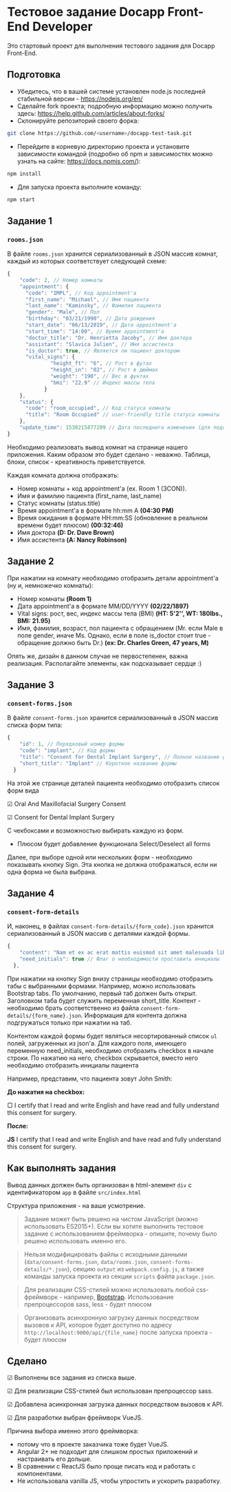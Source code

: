 # Тестовое задание Docapp Front-End Developer

Это стартовый проект для выполнения тестового задания для Docapp Front-End.

## Подготовка

 - Убедитесь, что в вашей системе установлен node.js последней стабильной версии - https://nodejs.org/en/
 - Сделайте fork проекта; подробную информацию можно получить здесь:
 https://help.github.com/articles/about-forks/
 - Склонируйте репозиторий своего форка:
```sh
git clone https://github.com/<username>/docapp-test-task.git
```
 - Перейдите в корневую директорию проекта и установите зависимости  командой (подробно об npm и зависимостях можно узнать на сайте: https://docs.npmjs.com/):
```sh
npm install
```
 - Для запуска проекта выполните команду:
```sh
npm start
```

## Задание 1

### `rooms.json`

В файле `rooms.json` хранится сериализованный в JSON массив комнат, каждый из которых соответствует следующей схеме:

```javascript
{
    "code": 2, // Номер комнаты
    "appointment": {
      "code": "IMPL", // Код appointment'a
      "first_name": "Michael", // Имя пациента
      "last_name": "Kaminsky", // Фамилия пациента
      "gender": "Male", // Пол
      "birthday": "03/21/1990", // Дата рождения
      "start_date": "06/13/2019", // Дата appointment'a
      "start_time": "14:00", // Время appointment'a
      "doctor_title": "Dr. Henrietta Jacoby", // Имя доктора
      "assistant": "Slavica Julien", // Имя ассистента
      "is_doctor": true, // Является ли пациент доктором
      "vital_signs": {
              "height_ft": "6", // Рост в футах
              "height_in": "02", // Рост в дюймах
              "weight": "190", // Вес в фунтах
              "bmi": "22.9" // Индекс массы тела
            }
    },
    "status": {
      "code": "room_occupied", // Код статуса комнаты
      "title": "Room Occupied" // user-friendly title статуса комнаты
    },
    "update_time": 1530215877209 // Дата последнего изменения (для подсчета времени ожидания)
}
```

Необходимо реализовать вывод комнат на странице нашего приложения. Каким образом это будет сделано - неважно. Таблица, блоки, список - креативность приветствуется.

Каждая комната должна отображать:
- Номер комнаты + код appointment'а (ex. Room 1 (3CON)).
- Имя и фамилию пациента (first_name, last_name)
- Статус комнаты (status.title)
- Время appointment'a в формате hh:mm A **(04:30 PM)**
- Время ожидания в формате HH:mm:SS (обновление в реальном времени будет плюсом) **(00:32:46)**
- Имя доктора **(D: Dr. Dave Brown)**
- Имя ассистента **(A: Nancy Robinson)**

## Задание 2

При нажатии на комнату необходимо отобразить детали appointment'a (ну и, немножечко комнаты):
- Номер комнаты **(Room 1)**
- Дата appointment'a в формате MM/DD/YYYY **(02/22/1897)**
- Vital signs: рост, вес, индекс массы тела (BMI) **(HT: 5'2'', WT: 180lbs., BMI: 21.95)**
- Имя, фамилия, возраст, пол пациента с обращением (Mr. если Male в поле gender, иначе Ms. Однако, если в поле is_doctor стоит true - обращение должно быть Dr.) **(ex: Dr. Charles Green, 47 years, M)**

Опять же, дизайн в данном случае не первостепенен, важна реализация. Располагайте элементы, как подсказывает сердце :)

## Задание 3

### `consent-forms.json`
В файле `consent-forms.json` хранится сериализованный в JSON массив списка форм типа:

```javascript
{
    "id": 1, // Порядковый номер формы
    "code": "implant", // Код формы
    "title": "Consent for Dental Implant Surgery", // Полное название формы
    "short_title": "Implant" // Короткое название формы
  }
```

На этой же странице деталей пациента необходимо отобразить список форм вида 
 
 ☑ Oral And Maxillofacial Surgery Consent
 
 ☑ Consent for Dental Implant Surgery

С чекбоксами и возможностью выбирать каждую из форм.

- Плюсом будет добавление функционала Select/Deselect all forms

Далее, при выборе одной или нескольких форм - необходимо показывать кнопку Sign. Эта кнопка не должна отображаться, если ни одна форма не была выбрана.


## Задание 4

### `consent-form-details`

И, наконец, в файлах `consent-form-details/{form_code}.json` хранится сериализованный в JSON массив с деталями каждой формы.

```javascript
{
    "content": "Nam et ex ac erat mattis euismod sit amet malesuada libero.", // Собственно, контент внутри li
    "need_initials": true // Флаг о необходимости проставить инициалы
  },
```

При нажатии на кнопку Sign внизу страницы необходимо отобразить табы с выбранными формами. Например, можно использовать Bootstrap tabs. По умолчанию, первый таб должен быть открыт. Заголовком таба будет служить переменная short_title. Контент - необходимо брать соответственно из файла `consent-form-details/{form_name}.json`. Информация для контента должна подгружаться только при нажатии на таб.

Контентом каждой формы будет являться несортированный список `ul` полей, загруженных из json'a. Для каждого поля, имеющего переменную need_initials, необходимо отобразить checkbox в начале строки. По нажатию на него, checkbox скрывается, вместо него необходимо отобразить инициалы пациента

Например, представим, что пациента зовут John Smith:

**До нажатия на checkbox:**

▢ I certify that I read and write English and have read and fully understand this consent for surgery.  

**После:**

**JS** I certify that I read and write English and have read and fully understand this consent for surgery.  

 
## Как выполнять задания

Вывод данных должен быть организован в html-элемент `div` с идентификатором `app` в файле `src/index.html`

Структура приложения - на ваше усмотрение.

> Задание может быть решено на чистом JavaScript (можно использовать ES2015+). Если вы хотите выполнить тестовое задание с использованием фреймворка - опишите, почему было решено использовать именно его.

> Нельзя модифицировать файлы с исходными данными (`data/consent-forms.json`, `data/rooms.json`, `consent-forms-details/*.json`), секцию `output` из `webpack.config.js`, а также команды запуска проекта из секции `scripts` файла `package.json`.

> Для реализации CSS-стилей можно использовать любой css-фреймворк - например, [Bootstrap](https://getbootstrap.com/). Использование препроцессоров sass, less - будет плюсом

> Организовать асинхронную загрузку данных посредством вызовов к API, которое будет доступно по адресу `http://localhost:9000/api/{file_name}` после запуска проекта - будет плюсом


## Сделано
 
☑ Выполнены все задания из списка выше.

☑ Для реализации CSS-стилей был использован препроцессор sass.

☑ Добавлена асинхронная загрузка данных посредством вызовов к API.

☑ Для разработки выбран фреймворк VueJS. 

  Причина выбора именно этого фреймворка:
  - потому что в проекте заказчика тоже будет VueJS.
  - Angular 2+ не подходит для слишком простых приложений и настраивать его дольше.
  - В сравнении с ReactJS было проще писать код и работать с компонентами.
  - Не использовала vanilla JS, чтобы упростить и ускорить разработку.